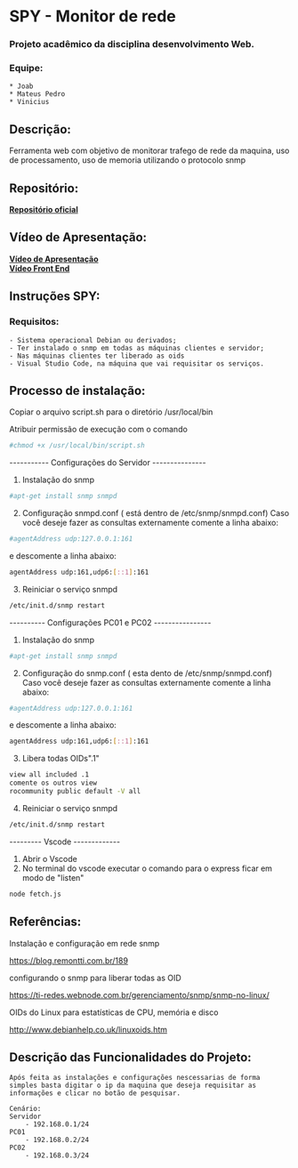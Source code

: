 # SPY - Monitor de rede

### Projeto acadêmico da disciplina desenvolvimento Web.
### Equipe:
	* Joab
	* Mateus Pedro
	* Vinicius 

## Descrição:

Ferramenta web com objetivo de monitorar trafego de rede da maquina, uso de processamento, uso de memoria utilizando o protocolo snmp

## Repositório:
[**Repositório oficial**](https://github.com/viniciusaccioly/spy)<br>

## Vídeo de Apresentação:
[**Vídeo de Apresentação**](https://youtu.be/ZcMAWlk2AtY)<br>
[**Vídeo Front End**](https://youtu.be/Yr7W37x2-70)

## Instruções SPY:

### Requisitos:
	- Sistema operacional Debian ou derivados;
	- Ter instalado o snmp em todas as máquinas clientes e servidor;
	- Nas máquinas clientes ter liberado as oids
	- Visual Studio Code, na máquina que vai requisitar os serviços.

## Processo de instalação:

Copiar o arquivo script.sh para o diretório /usr/local/bin

Atribuir permissão de execução com o comando
```sh
#chmod +x /usr/local/bin/script.sh
```

----------- Configurações do Servidor ---------------

1. Instalação do snmp

```sh
#apt-get install snmp snmpd
```

2. Configuração snmpd.conf ( está dentro de /etc/snmp/snmpd.conf)
Caso você deseje fazer as consultas externamente comente a linha abaixo:
```sh
#agentAddress udp:127.0.0.1:161
```

e descomente a linha abaixo:
```sh
agentAddress udp:161,udp6:[::1]:161
```

3. Reiniciar o serviço snmpd
```sh
/etc/init.d/snmp restart
```

---------- Configurações PC01 e PC02 ----------------

1. Instalação do snmp
```sh
#apt-get install snmp snmpd
```
2. Configuração do snmp.conf ( esta dento de /etc/snmp/snmpd.conf)
Caso você deseje fazer as consultas externamente comente a linha abaixo:
```sh
#agentAddress udp:127.0.0.1:161
```
e descomente a linha abaixo:
```sh
agentAddress udp:161,udp6:[::1]:161
```
3. Libera todas OIDs".1"
```sh
view all included .1
comente os outros view
rocommunity public default -V all
```
4. Reiniciar o serviço snmpd
```sh
/etc/init.d/snmp restart
```

--------- Vscode -------------
1. Abrir o Vscode 
2. No terminal do vscode executar o comando para o express ficar em modo de "listen"
```sh
node fetch.js
```

## Referências:

Instalação e configuração em rede snmp

https://blog.remontti.com.br/189

configurando o snmp para liberar todas as OID

https://ti-redes.webnode.com.br/gerenciamento/snmp/snmp-no-linux/

OIDs do Linux para estatísticas de CPU, memória e disco

http://www.debianhelp.co.uk/linuxoids.htm


## Descrição das Funcionalidades do Projeto:
```
Após feita as instalações e configurações nescessarias de forma simples basta digitar o ip da maquina que deseja requisitar as informações e clicar no botão de pesquisar.
```

```
Cenário:
Servidor 
	- 192.168.0.1/24
PC01
	- 192.168.0.2/24
PC02
	- 192.168.0.3/24
```
	
